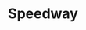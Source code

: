---
title: "Speedway"
url: /salt-lake-city/speedway-east-fort-union-boulevard/
shop: convenience
---
